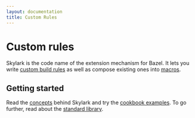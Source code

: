```yaml
---
layout: documentation
title: Custom Rules
---
```

# Custom rules

Skylark is the code name of the extension mechanism for Bazel. It lets you write
[custom build rules](rules.md) as well as compose existing ones into
[macros](macros.md).


## Getting started

Read the [concepts](concepts.html) behind Skylark and try the
[cookbook examples](cookbook.html). To go further, read about the
[standard library](lib/globals.html).

